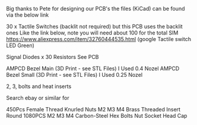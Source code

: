 Big thanks to Pete for designing our PCB's the files (KiCad) can be found via the below link

30 x Tactile Switches (backlit not required) but this PCB uses the backlit ones
Like the link below, note you will need about 100 for the total SIM
https://www.aliexpress.com/item/32760444535.html
(google Tactile switch LED Green)

Signal Diodes x 30
Resistors See PCB

AMPCD Bezel Main (3D Print - see STL Files) I Used 0.4 Nozel
AMPCD Bezel Small (3D Print - see STL Files) I Used 0.25 Nozel

2, 3, bolts and heat inserts

Search ebay or similar for 

450Pcs Female Thread Knurled Nuts M2 M3 M4 Brass Threaded Insert Round
1080PCS M2 M3 M4 Carbon-Steel Hex Bolts Nut Socket Head Cap





